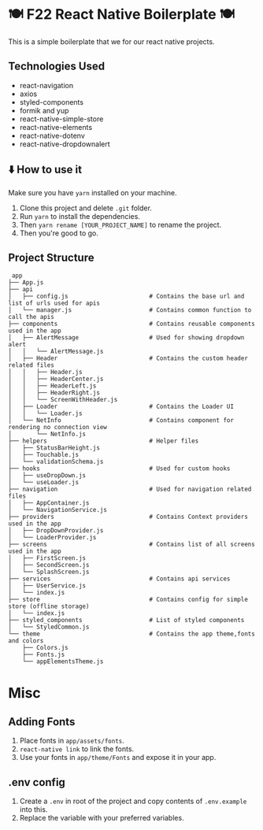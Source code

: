 # :plate_with_cutlery: F22 React Native Boilerplate :plate_with_cutlery:

This is a simple boilerplate that we for our react native projects.

## Technologies Used

- react-navigation
- axios
- styled-components
- formik and yup
- react-native-simple-store
- react-native-elements
- react-native-dotenv
- react-native-dropdownalert

## :arrow_down: How to use it

Make sure you have `yarn` installed on your machine.

1.  Clone this project and delete `.git` folder.
2.  Run `yarn` to install the dependencies.
3.  Then `yarn rename [YOUR_PROJECT_NAME]` to rename the project.
4.  Then you're good to go.

## Project Structure

```
 app
├── App.js
├── api
│   ├── config.js                       # Contains the base url and list of urls used for apis
│   └── manager.js                      # Contains common function to call the apis
├── components                          # Contains reusable components used in the app
│   ├── AlertMessage                    # Used for showing dropdown alert
│   │   └── AlertMessage.js
│   ├── Header                          # Contains the custom header related files
│   │   ├── Header.js
│   │   ├── HeaderCenter.js
│   │   ├── HeaderLeft.js
│   │   ├── HeaderRight.js
│   │   └── ScreenWithHeader.js
│   ├── Loader                          # Contains the Loader UI
│   │   └── Loader.js
│   └── NetInfo                         # Contains component for rendering no connection view
│       └── NetInfo.js
├── helpers                             # Helper files
│   ├── StatusBarHeight.js
│   ├── Touchable.js
│   └── validationSchema.js
├── hooks                               # Used for custom hooks
│   ├── useDropDown.js
│   └── useLoader.js
├── navigation                          # Used for navigation related files
│   ├── AppContainer.js
│   └── NavigationService.js
├── providers                           # Contains Context providers used in the app
│   ├── DropDownProvider.js
│   └── LoaderProvider.js
├── screens                             # Contains list of all screens used in the app
│   ├── FirstScreen.js
│   ├── SecondScreen.js
│   └── SplashScreen.js
├── services                            # Contains api services
│   ├── UserService.js
│   └── index.js
├── store                               # Contains config for simple store (offline storage)
│   └── index.js
├── styled_components                   # List of styled components
│   └── StyledCommon.js
└── theme                               # Contains the app theme,fonts and colors
    ├── Colors.js
    ├── Fonts.js
    └── appElementsTheme.js
```

# Misc

## Adding Fonts
 
1. Place fonts in `app/assets/fonts`.
2. `react-native link` to link the fonts.
3. Use your fonts in `app/theme/Fonts` and expose it in your app.


## .env config

 1. Create a `.env` in root of the project and copy contents of `.env.example` into this.
 2. Replace the variable with your preferred variables.
 
 
 
 
